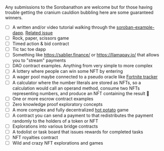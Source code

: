 Any submissions to the Sorobanathon are welcome but for those having trouble getting the cranium cauldion bubbling here are some guaranteed winners.

- [ ] A written and/or video tutorial walking through the [soroban-example-dapp](https://github.com/stellar/soroban-example-dapp). [Related issue](https://github.com/stellar/soroban-example-dapp/issues/3)
- [ ] Rock, paper, scissors game
- [ ] Timed action & bid contract
- [ ] Tic tac toe dapp
- [ ] Something like https://sablier.finance/ or https://llamapay.io/ that allows you to "stream" payments
- [ ] DAO contract examples. Anything from very simple to more complex
- [ ] A lottery where people can win some NFT by entering
- [ ] A wager pool maybe connected to a pseudo oracle like [Fortnite tracker](https://fortnitetracker.com/)
- [ ] A calculator where the number literals are stored as NFTs, so a calculation would call an operand method, consume two NFTs representing numbers, and produce an NFT containing the result 🤪
- [ ] One or more escrow contract examples
- [ ] Zero knowledge proof exploratory concepts
- [ ] A more complex and fully decentralized [hot potato](https://stellarhotpotato.tk/) game
- [ ] A contract you can send a payment to that redistributes the payment randomly to the holders of a token or NFT
- [ ] Explorations into various bridge contracts
- [ ] A todolist or task board that issues rewards for completed tasks
- [ ] NFT royalties contract
- [ ] Wild and crazy NFT explorations and games
